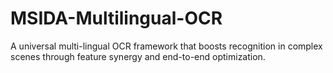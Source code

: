 # MSIDA-Multilingual-OCR
A universal multi-lingual OCR framework that boosts recognition in complex scenes through feature synergy and end-to-end optimization.
